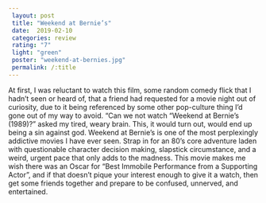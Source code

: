 ```yaml
---
 layout: post
 title: "Weekend at Bernie’s"
 date:  2019-02-10
 categories: review
 rating: "7"
 light: "green"
 poster: "weekend-at-bernies.jpg"
 permalink: /:title
---
```



At first, I was reluctant to watch this film, some random comedy flick that I hadn’t seen or heard of, that a friend had requested for a movie night out of curiosity, due to it being referenced by some other pop-culture thing I’d gone out of my way to avoid. “Can we not watch “Weekend at Bernie’s (1989)?” asked my tired, weary brain. This, it would turn out, would end up being a sin against god. Weekend at Bernie’s is one of the most perplexingly addictive movies I have ever seen. Strap in for an 80’s core adventure laden with questionable character decision making, slapstick circumstance, and a weird, urgent pace that only adds to the madness. This movie makes me wish there was an Oscar for “Best Immobile Performance from a Supporting Actor”, and if that doesn’t pique your interest enough to give it a watch, then get some friends together and prepare to be confused, unnerved, and entertained.
